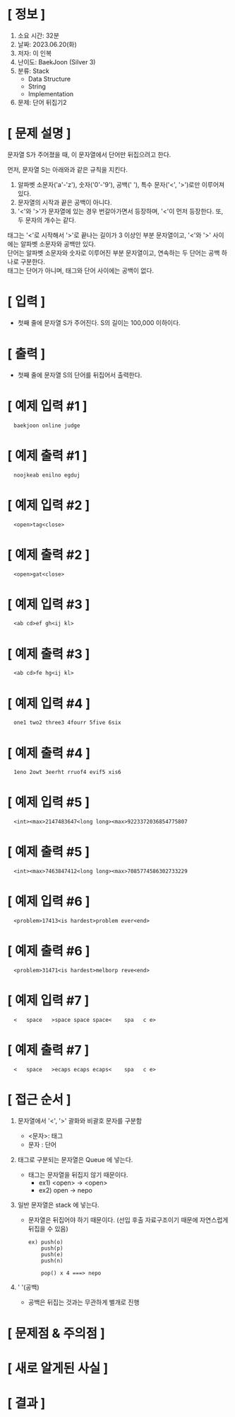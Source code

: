 # **[ 정보 ]**
1. 소요 시간: 32분
2. 날짜: 2023.06.20(화)
3. 저자: 이 인복
4. 난이도: BaekJoon (Silver 3)
5. 분류: Stack
    - Data Structure
    - String
    - Implementation
6. 문제: 단어 뒤집기2

# **[ 문제 설명 ]**
문자열 S가 주어졌을 때, 이 문자열에서 단어만 뒤집으려고 한다.

먼저, 문자열 S는 아래와과 같은 규칙을 지킨다.

1. 알파벳 소문자('a'-'z'), 숫자('0'-'9'), 공백(' '), 특수 문자('<', '>')로만 이루어져 있다.
2. 문자열의 시작과 끝은 공백이 아니다.
3. '<'와 '>'가 문자열에 있는 경우 번갈아가면서 등장하며, '<'이 먼저 등장한다. 또, 두 문자의 개수는 같다.

태그는 '<'로 시작해서 '>'로 끝나는 길이가 3 이상인 부분 문자열이고, '<'와 '>' 사이에는 알파벳 소문자와 공백만 있다.   
단어는 알파벳 소문자와 숫자로 이루어진 부분 문자열이고, 연속하는 두 단어는 공백 하나로 구분한다.   
태그는 단어가 아니며, 태그와 단어 사이에는 공백이 없다.

# **[ 입력 ]**
- 첫째 줄에 문자열 S가 주어진다. S의 길이는 100,000 이하이다.

# **[ 출력 ]**
- 첫째 줄에 문자열 S의 단어를 뒤집어서 출력한다.

# **[ 예제 입력 #1 ]**
      baekjoon online judge

# **[ 예제 출력 #1 ]**
      noojkeab enilno egduj

# **[ 예제 입력 #2 ]**
      <open>tag<close>

# **[ 예제 출력 #2 ]**
      <open>gat<close>

# **[ 예제 입력 #3 ]**
      <ab cd>ef gh<ij kl>

# **[ 예제 출력 #3 ]**
      <ab cd>fe hg<ij kl>

# **[ 예제 입력 #4 ]**
      one1 two2 three3 4fourr 5five 6six

# **[ 예제 출력 #4 ]**
      1eno 2owt 3eerht rruof4 evif5 xis6

# **[ 예제 입력 #5 ]**
      <int><max>2147483647<long long><max>9223372036854775807

# **[ 예제 출력 #5 ]**
      <int><max>7463847412<long long><max>7085774586302733229

# **[ 예제 입력 #6 ]**
      <problem>17413<is hardest>problem ever<end>

# **[ 예제 출력 #6 ]**
      <problem>31471<is hardest>melborp reve<end>

# **[ 예제 입력 #7 ]**
      <   space   >space space space<    spa   c e>

# **[ 예제 출력 #7 ]**
      <   space   >ecaps ecaps ecaps<    spa   c e>

# **[ 접근 순서 ]**
1. 문자열에서 '<', '>' 괄화와 비괄호 문자를 구분함
   - <문자>: 태그
   - 문자  : 단어
   

2. 태그로 구분되는 문자열은 Queue 에 넣는다.
   - 태그는 문자열을 뒤집지 않기 때문이다.
      - ex1) \<open\> -> \<open\>
      - ex2) open -> nepo
   

3. 일반 문자열은 stack 에 넣는다.
   - 문자열은 뒤집어야 하기 때문이다. (선입 후출 자료구조이기 때문에 자연스럽게 뒤집을 수 있음)

         ex) push(o)
             push(p) 
             push(e) 
             push(n)
   
             pop() x 4 ===> nepo
   

4. ' '(공백)
   - 공백은 뒤집는 것과는 무관하게 별개로 진행


# **[ 문제점 & 주의점 ]**

# **[ 새로 알게된 사실 ]**

# **[ 결과 ]**